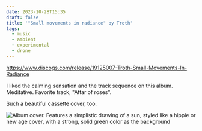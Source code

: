 ```yaml
---
date: 2023-10-28T15:35
draft: false
title: '"Small movements in radiance" by Troth'
tags:
  - music
  - ambient
  - experimental
  - drone
---
```


https://www.discogs.com/release/19125007-Troth-Small-Movements-In-Radiance

I liked the calming sensation and the track sequence on this album. Meditative. Favorite track, "Attar of roses".

Such a beautiful cassette cover, too.

![Album cover. Features a simplistic drawing of a sun, styled like a hippie or new age cover, with a strong, solid green color as the background](troth-1698503856431.jpeg)
